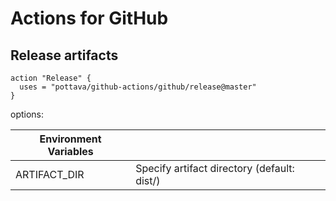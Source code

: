 # Actions for GitHub

## Release artifacts

```console
action "Release" {
  uses = "pottava/github-actions/github/release@master"
}
```

options:

Environment Variables     |                                                        |
------------------------- | ------------------------------------------------------ |
ARTIFACT_DIR              | Specify artifact directory (default: dist/)            |

